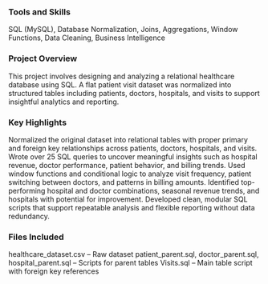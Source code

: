 ### Tools and Skills
SQL (MySQL), Database Normalization, Joins, Aggregations, Window Functions, Data Cleaning, Business Intelligence

### Project Overview
This project involves designing and analyzing a relational healthcare database using SQL. A flat patient visit dataset was normalized into structured tables including patients, doctors, hospitals, and visits to support insightful analytics and reporting.

### Key Highlights
Normalized the original dataset into relational tables with proper primary and foreign key relationships across patients, doctors, hospitals, and visits.
Wrote over 25 SQL queries to uncover meaningful insights such as hospital revenue, doctor performance, patient behavior, and billing trends.
Used window functions and conditional logic to analyze visit frequency, patient switching between doctors, and patterns in billing amounts.
Identified top-performing hospital and doctor combinations, seasonal revenue trends, and hospitals with potential for improvement.
Developed clean, modular SQL scripts that support repeatable analysis and flexible reporting without data redundancy.
### Files Included
healthcare_dataset.csv – Raw dataset
patient_parent.sql, doctor_parent.sql, hospital_parent.sql – Scripts for parent tables
Visits.sql – Main table script with foreign key references
